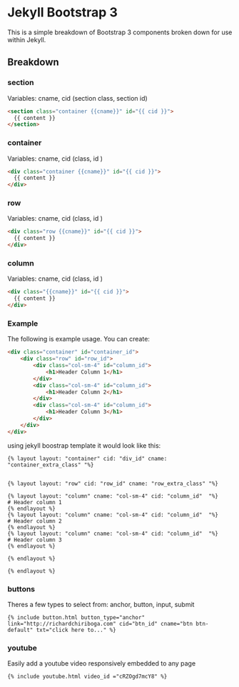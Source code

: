 # Jekyll Bootstrap 3

This is a simple breakdown of Bootstrap 3 components broken down for use within Jekyll.


## Breakdown


### section
Variables: cname, cid (section class, section id)
```html
<section class="container {{cname}}" id="{{ cid }}">
  {{ content }}
</section>
```

### container
Variables: cname, cid (class, id )
```html
<div class="container {{cname}}" id="{{ cid }}">
  {{ content }}
</div>
```

### row
Variables: cname, cid (class, id )
```html
<div class="row {{cname}}" id="{{ cid }}">
  {{ content }}
</div>
```

### column
Variables: cname, cid (class, id )
```html
<div class="{{cname}}" id="{{ cid }}">
  {{ content }}
</div>
```

### Example
The following is example usage. You can create:
```html
<div class="container" id="container_id">
	<div class="row" id="row_id">
  		<div class="col-sm-4" id="column_id">
  			<h1>Header Column 1</h1>
		</div>
		<div class="col-sm-4" id="column_id">
  			<h1>Header Column 2</h1>
		</div>
		<div class="col-sm-4" id="column_id">
  			<h1>Header Column 3</h1>
		</div>
	</div>
</div>
```


using jekyll boostrap template it would look like this:
````
{% layout layout: "container" cid: "div_id" cname: "container_extra_class" "%}


{% layout layout: "row" cid: "row_id" cname: "row_extra_class" "%}

{% layout layout: "column" cname: "col-sm-4" cid: "column_id"  "%}
# Header column 1
{% endlayout %}
{% layout layout: "column" cname: "col-sm-4" cid: "column_id"  "%}
# Header column 2
{% endlayout %}
{% layout layout: "column" cname: "col-sm-4" cid: "column_id"  "%}
# Header column 3
{% endlayout %}

{% endlayout %}

{% endlayout %}
````


### buttons
Theres a few types to select from: anchor, button, input, submit
````
{% include button.html button_type="anchor" link="http://richardchiriboga.com" cid="btn_id" cname="btn btn-default" txt="click here to..." %}
````

### youtube
Easily add a youtube video responsively embedded to any page
````
{% include youtube.html video_id ="cRZOgd7mcY8" %}
````
